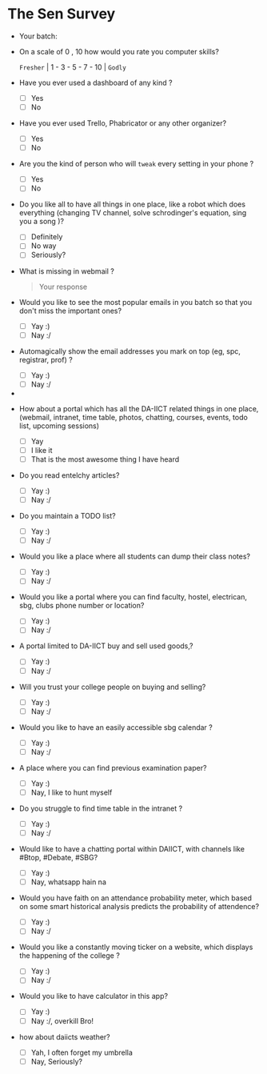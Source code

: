 The Sen Survey
==============
* Your batch:
* On a scale of 0 , 10 how would you rate you computer skills?

    `Fresher` | 1 - 3 - 5  -  7  -  10 | `Godly`

* Have you ever used a dashboard of any kind ?
  - [ ] Yes
  - [ ] No

* Have you ever used Trello, Phabricator or any other organizer?
  - [ ] Yes
  - [ ] No

* Are you the kind of person who will `tweak` every setting in your phone ?
  - [ ] Yes
  - [ ] No

* Do you like all to have all things in one place, like a robot which does everything (changing TV channel, solve schrodinger's equation, sing you a song )?
  - [ ] Definitely
  - [ ] No way
  - [ ] Seriously?

* What is missing in webmail ?

  > Your response

* Would you like to see the most popular emails in you batch so that you don't miss the important ones?
  - [ ] Yay :)
  - [ ] Nay :/

* Automagically show the email addresses you mark on top (eg, spc, registrar, prof) ?
  - [ ] Yay :)
  - [ ] Nay :/

*

* How about a portal which has all the DA-IICT related things in one place, (webmail, intranet, time table, photos, chatting, courses, events, todo list, upcoming sessions)
  - [ ] Yay
  - [ ] I like it
  - [ ] That is the most awesome thing I have heard

* Do you read entelchy articles?
  - [ ] Yay :)
  - [ ] Nay :/

* Do you maintain a TODO list?
  - [ ] Yay :)
  - [ ] Nay :/

* Would you like a place where all students can dump their class notes?
  - [ ] Yay :)
  - [ ] Nay :/

* Would you like a portal where you can find faculty, hostel, electrican, sbg, clubs phone number or location?
  - [ ] Yay :)
  - [ ] Nay :/
* A portal limited to DA-IICT buy and sell used goods,?
  - [ ] Yay :)
  - [ ] Nay :/

* Will you trust your college people on buying and selling?
  - [ ] Yay :)
  - [ ] Nay :/

* Would you like to have an easily accessible sbg calendar ?
  - [ ] Yay :)
  - [ ] Nay :/

* A place where you can find previous examination paper?
  - [ ] Yay :)
  - [ ] Nay, I like to hunt myself

* Do you struggle to find time table in the intranet ?
  - [ ] Yay :)
  - [ ] Nay :/

* Would like to have a chatting portal within DAIICT, with channels like #Btop, #Debate, #SBG?
  - [ ] Yay :)
  - [ ] Nay, whatsapp hain na

* Would you have faith on an attendance probability meter, which based on some smart historical analysis predicts the probability of attendence?
  - [ ] Yay :)
  - [ ] Nay :/

* Would you like a constantly moving ticker on a website, which displays the happening of the college ?
  - [ ] Yay :)
  - [ ] Nay :/

* Would you like to have calculator in this app?
  - [ ] Yay :)
  - [ ] Nay :/, overkill Bro!

* how about daiicts weather?
  - [ ] Yah, I often forget my umbrella
  - [ ] Nay, Seriously?
